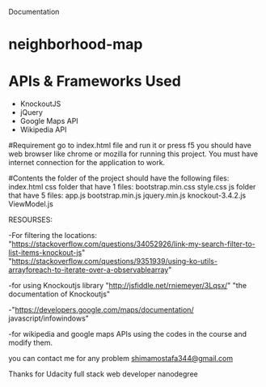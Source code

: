 Documentation 

# neighborhood-map


# APIs & Frameworks Used
* KnockoutJS
* jQuery
* Google Maps API
* Wikipedia API 

#Requirement 
go to index.html file and run it or press f5
you should have web browser like chrome or mozilla for running this project. 
You must have internet connection for the application to work.

#Contents 
the folder of the project should have the following files:
index.html
css folder that have 1 files:
                bootstrap.min.css
                style.css
js folder that have 5 files:
                app.js
                bootstrap.min.js
                jquery.min.js
                knockout-3.4.2.js
                ViewModel.js



RESOURSES:

-For filtering the locations: 
"https://stackoverflow.com/questions/34052926/link-my-search-filter-to-list-items-knockout-js"
"https://stackoverflow.com/questions/9351939/using-ko-utils-arrayforeach-to-iterate-over-a-observablearray"


-for using Knockoutjs library
"http://jsfiddle.net/rniemeyer/3Lqsx/"
"the documentation of Knockoutjs"

-"https://developers.google.com/maps/documentation/
javascript/infowindows"

-for wikipedia and google maps APIs 
using the codes in the course and modify them.


you can contact me for any problem 
shimamostafa344@gmail.com

Thanks for Udacity full stack web developer nanodegree
















